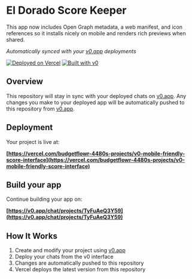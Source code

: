 # El Dorado Score Keeper

This app now includes Open Graph metadata, a web manifest, and icon references so it installs nicely on mobile and renders rich previews when shared.

*Automatically synced with your [v0.app](https://v0.app) deployments*

[![Deployed on Vercel](https://img.shields.io/badge/Deployed%20on-Vercel-black?style=for-the-badge&logo=vercel)](https://vercel.com/budgetflowr-4480s-projects/v0-mobile-friendly-score-interface)
[![Built with v0](https://img.shields.io/badge/Built%20with-v0.app-black?style=for-the-badge)](https://v0.app/chat/projects/TyFuAeQ3Y59)

## Overview

This repository will stay in sync with your deployed chats on [v0.app](https://v0.app).
Any changes you make to your deployed app will be automatically pushed to this repository from [v0.app](https://v0.app).

## Deployment

Your project is live at:

**[https://vercel.com/budgetflowr-4480s-projects/v0-mobile-friendly-score-interface](https://vercel.com/budgetflowr-4480s-projects/v0-mobile-friendly-score-interface)**

## Build your app

Continue building your app on:

**[https://v0.app/chat/projects/TyFuAeQ3Y59](https://v0.app/chat/projects/TyFuAeQ3Y59)**

## How It Works

1. Create and modify your project using [v0.app](https://v0.app)
2. Deploy your chats from the v0 interface
3. Changes are automatically pushed to this repository
4. Vercel deploys the latest version from this repository

